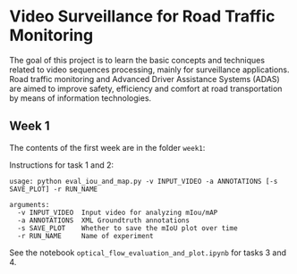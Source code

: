 # Video Surveillance for Road Traffic Monitoring

The goal of this project is to learn the basic concepts and techniques related to video sequences processing, mainly for surveillance applications. Road traffic monitoring and Advanced Driver Assistance Systems (ADAS) are aimed to improve safety, efficiency and comfort at road transportation by means of information technologies.

## Week 1

The contents of the first week are in the folder `week1`:

Instructions for task 1 and 2:
```
usage: python eval_iou_and_map.py -v INPUT_VIDEO -a ANNOTATIONS [-s SAVE_PLOT] -r RUN_NAME

arguments:
  -v INPUT_VIDEO  Input video for analyzing mIou/mAP
  -a ANNOTATIONS  XML Groundtruth annotations
  -s SAVE_PLOT    Whether to save the mIoU plot over time
  -r RUN_NAME     Name of experiment
```

See the notebook `optical_flow_evaluation_and_plot.ipynb` for tasks 3 and 4.
